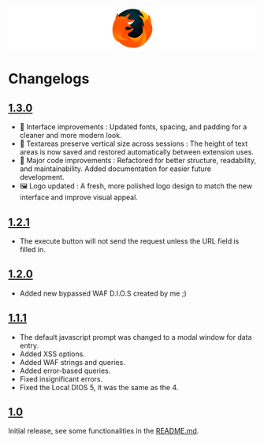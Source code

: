 ![](/img/BannerHBF.png)

# Changelogs

## [1.3.0](https://addons.mozilla.org/firefox/downloads/file/3562934/hackbar_future-1.2.1-fx.xpi "1.2.1")

- 🎨 Interface improvements : Updated fonts, spacing, and padding for a cleaner and more modern look.
- 💾 Textareas preserve vertical size across sessions : The height of text areas is now saved and restored automatically between extension uses.
- 🧱 Major code improvements : Refactored for better structure, readability, and maintainability. Added documentation for easier future development.
- 🖼️ Logo updated : A fresh, more polished logo design to match the new interface and improve visual appeal.

## [1.2.1](https://addons.mozilla.org/firefox/downloads/file/3562934/hackbar_future-1.2.1-fx.xpi "1.2.1")

- The execute button will not send the request unless the URL field is filled in.

## [1.2.0](https://addons.mozilla.org/firefox/downloads/file/3562934/hackbar_future-1.2.0-fx.xpi "1.2.0")

- Added new bypassed WAF D.I.O.S created by me ;)

## [1.1.1](https://addons.mozilla.org/firefox/downloads/file/3562934/hackbar_future-1.1.1-fx.xpi "1.1.1")

- The default javascript prompt was changed to a modal window for data entry.
- Added XSS options.
- Added WAF strings and queries.
- Added error-based queries.
- Fixed insignificant errors.
- Fixed the Local DIOS 5, it was the same as the 4.

## [1.0](https://addons.mozilla.org/firefox/downloads/file/3561558/hackbar_future-1.0-fx.xpi "1.0")

Initial release, see some functionalities in the [README.md](README.md).
